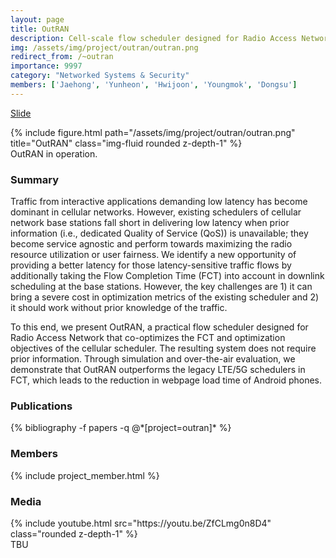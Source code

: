 ```yaml
---
layout: page
title: OutRAN
description: Cell-scale flow scheduler designed for Radio Access Networks.
img: /assets/img/project/outran/outran.png
redirect_from: /~outran
importance: 9997
category: "Networked Systems & Security"
members: ['Jaehong', 'Yunheon', 'Hwijoon', 'Youngmok', 'Dongsu']
---
```

<p class="profile-buttons">
    <a class="btn z-depth-0" href="/assets/img/project/outran/outran_conext.pptx">Slide</a>
</p>

<div class="row justify-content-sm-center">
    <div class="col-md mt-3 col-md-6">
        {% include figure.html path="/assets/img/project/outran/outran.png" title="OutRAN" class="img-fluid rounded z-depth-1" %}
        <div class="caption">
            OutRAN in operation.
        </div>
    </div>
</div>

<h3>Summary</h3>
Traffic from interactive applications demanding low latency has become dominant in cellular networks. However, existing schedulers of cellular network base stations fall short in delivering low latency when prior information (i.e., dedicated Quality of Service (QoS)) is unavailable; they become service agnostic and perform towards maximizing the radio resource utilization or user fairness. We identify a new opportunity of providing a better latency for those latency-sensitive traffic flows by additionally taking the Flow Completion Time (FCT) into account in downlink scheduling at the base stations. However, the key challenges are 1) it can bring a severe cost in optimization metrics of the existing scheduler and 2) it should work without prior knowledge of the traffic.

To this end, we present OutRAN, a practical flow scheduler designed for Radio Access Network that co-optimizes the FCT and optimization objectives of the cellular scheduler. The resulting system does not require prior information. Through simulation and over-the-air evaluation, we demonstrate that OutRAN outperforms the legacy LTE/5G schedulers in FCT, which leads to the reduction in webpage load time of Android phones.

<h3>Publications</h3>
<div class="publications">
{% bibliography -f papers -q @*[project=outran]* %}
</div>

<h3 class="mt-3">Members</h3>
{% include project_member.html %}

<h3 class="mt-5">Media</h3>
<div class="row justify-content-sm-center">
    <div class="col-md mt-3 mt-md-0 col-md-6">
        {% include youtube.html src="https://youtu.be/ZfCLmg0n8D4" class="rounded z-depth-1" %}
        <div class="caption">
            TBU
        </div>
    </div>
</div>
